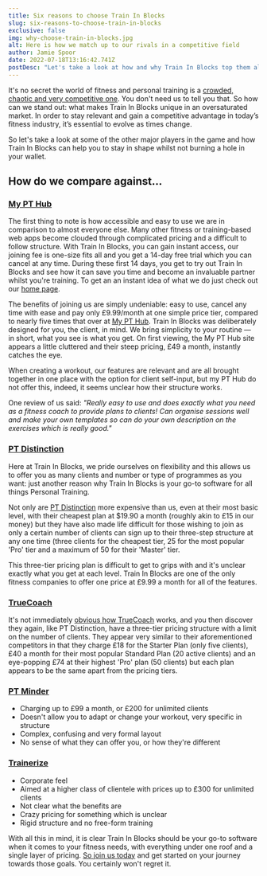 ```yaml
---
title: Six reasons to choose Train In Blocks
slug: six-reasons-to-choose-train-in-blocks
exclusive: false
img: why-choose-train-in-blocks.jpg
alt: Here is how we match up to our rivals in a competitive field
author: Jamie Spoor
date: 2022-07-18T13:16:42.741Z
postDesc: "Let's take a look at how and why Train In Blocks top them all in a crowded market "
---
```

It's no secret the world of fitness and personal training is a [crowded, chaotic and very competitive one](https://traininblocks.com/blog/improve-your-skillset-as-a-pt/). You don't need us to tell you that. So how can we stand out: what makes Train In Blocks unique in an oversaturated market. In order to stay relevant and gain a competitive advantage in today’s fitness industry, it’s essential to evolve as times change.

So let's take a look at some of the other major players in the game and how Train In Blocks can help you to stay in shape whilst not burning a hole in your wallet.

## How do we compare against...

### [My PT Hub](/compare/pthub/)

The first thing to note is how accessible and easy to use we are in comparison to almost everyone else. Many other fitness or training-based web apps become clouded through complicated pricing and a difficult to follow structure. With Train In Blocks, you can gain instant access, our joining fee is one-size fits all and you get a 14-day free trial which you can cancel at any time. During these first 14 days, you get to try out Train In Blocks and see how it can save you time and become an invaluable partner whilst you're training. To get an an instant idea of what we do just check out our [home page](/).

The benefits of joining us are simply undeniable: easy to use, cancel any time with ease and pay only £9.99/month at one simple price tier, compared to nearly five times that over at [My PT Hub](https://www.mypthub.net/). Train In Blocks was deliberately designed for you, the client, in mind. We bring simplicity to your routine — in short, what you see is what you get. On first viewing, the My PT Hub site appears a little cluttered and their steep pricing, £49 a month, instantly catches the eye.

When creating a workout, our features are relevant and are all brought together in one place with the option for client self-input, but my PT Hub do not offer this, indeed, it seems unclear how their structure works.

One review of us said: *"Really easy to use and does exactly what you need as a fitness coach to provide plans to clients! Can organise sessions well and make your own templates so can do your own description on the exercises which is really good."*

### [PT Distinction](/compare/ptdistinction/)

Here at Train In Blocks, we pride ourselves on flexibility and this allows us to offer you as many clients and number or type of programmes as you want: just another reason why Train In Blocks is your go-to software for all things Personal Training.

Not only are [PT Distinction](https://www.ptdistinction.com/) more expensive than us, even at their most basic level, with their cheapest plan at $19.90 a month (roughly akin to £15 in our money) but they have also made life difficult for those wishing to join as only a certain number of clients can sign up to their three-step structure at any one time (three clients for the cheapest tier, 25 for the most popular 'Pro' tier and a maximum of 50 for their 'Master' tier.

This three-tier pricing plan is difficult to get to grips with and it's unclear exactly what you get at each level. Train In Blocks are one of the only fitness companies to offer one price at £9.99 a month for all of the features.

### [TrueCoach](/compare/truecoach/)

It's not immediately [obvious how TrueCoach](https://truecoach.co/) works, and you then discover they again, like PT Distinction, have a three-tier pricing structure with a limit on the number of clients. They appear very similar to their aforementioned competitors in that they charge £18 for the Starter Plan (only five clients), £40 a month for their most popular Standard Plan (20 active clients) and an eye-popping £74 at their highest 'Pro' plan (50 clients) but each plan appears to be the same apart from the pricing tiers.

### [PT Minder](/compare/ptminder/)

* Charging up to £99 a month, or £200 for unlimited clients
* Doesn't allow you to adapt or change your workout, very specific in structure
* Complex, confusing and very formal layout
* No sense of what they can offer you, or how they're different

### [Trainerize](/compare/trainerize/)

* Corporate feel
* Aimed at a higher class of clientele with prices up to £300 for unlimited clients
* Not clear what the benefits are
* Crazy pricing for something which is unclear
* Rigid structure and no free-form training

With all this in mind, it is clear Train In Blocks should be your go-to software when it comes to your fitness needs, with everything under one roof and a single layer of pricing. [So join us today](https://traininblocks.com/#pricing) and get started on your journey towards those goals. You certainly won't regret it.
